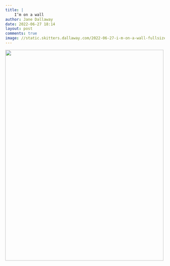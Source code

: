 ```yaml
---
title: |
    I’m on a wall
author: Jane Dallaway
date: 2022-06-27 18:14
layout: post
comments: true
image: //static.skitters.dallaway.com/2022-06-27-i-m-on-a-wall-fullsize-0.jpeg
---
```


<a href="//static.skitters.dallaway.com/2022-06-27-i-m-on-a-wall-fullsize-0.jpeg"><img src="//static.skitters.dallaway.com/2022-06-27-i-m-on-a-wall-thumb-0.jpeg" width="500" height="667"></a>



